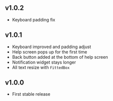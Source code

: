 ## v1.0.2
 - Keyboard padding fix

## v1.0.1
 - Keyboard improved and padding adjust
 - Help screen pops up for the first time
 - Back button added at the bottom of help screen
 - Notification widget stays longer
 - All text resize with `FittedBox`

## v1.0.0
 - First stable release